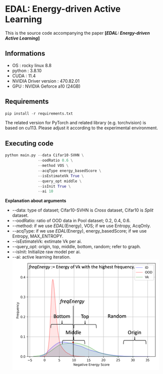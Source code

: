 # EDAL: Energy-driven Active Learning
This is the source code accompanying the paper **[*EDAL: Energy-driven Active Learning*]**

## Informations
- OS : rocky linux 8.8
- python : 3.8.10
- CUDA : 11.4
- NVIDIA Driver version : 470.82.01
- GPU : NVIDIA Geforce a10 (24GB)

## Requirements
```python
pip install -r requirements.txt
```
The related version for PyTorch and related library (e.g. torchvision) is based on cu113. Please adjust it according to the experimental environment.

## Executing code
```python
python main.py --data Cifar10-SVHN \
               --oodRatio 0.6 \
               --method VOS \
               --acqType energy_basedScore \
               --isEstimateVk True \
               --query_opt middle \
               --isInit True \
               --ai 10
```
**Explanation about arguments**
- --data: type of dataset; Cifar10-SVHN is *Cross* dataset, Cifar10 is *Split* dataset.
- --oodRatio: ratio of OOD data in Pool dataset; 0.2, 0.4, 0.6.
- --method: if we use *EDAL*(Energy), VOS; if we use Entropy, AcqOnly.
- --acqType: if we use *EDAL*(Energy), energy_basedScore; if we use Entropy, MAX_ENTROPY.
- --isEstimateVk: extimate Vk per ai.
- --query_opt: origin, top, middle, bottom, random; refer to graph.
- --isInit: Initialize raw model per ai.
- --ai: active learning iteration.
![query_opt](./README_image/Query%20set.png)